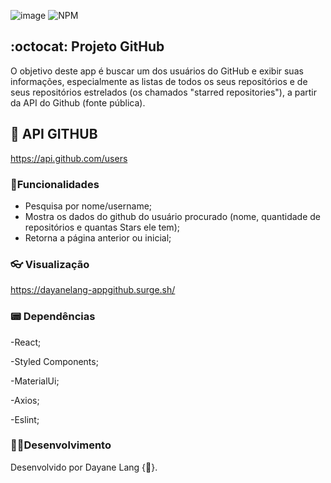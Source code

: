 ![image](https://user-images.githubusercontent.com/77943169/123808823-78b2b000-d8c7-11eb-9d44-3fdc8ff09595.png)
![NPM](https://img.shields.io/npm/l/express)



##  :octocat: Projeto GitHub

O objetivo deste app é buscar um dos usuários do GitHub e exibir suas informações, especialmente as listas de todos os seus repositórios e de seus repositórios estrelados (os chamados "starred repositories"), a partir da API do Github (fonte pública).

## :link: API GITHUB
https://api.github.com/users


### :pushpin:Funcionalidades
- Pesquisa por nome/username;
- Mostra os dados do github do usuário procurado (nome, quantidade de repositórios e quantas Stars ele tem);
- Retorna a página anterior ou inicial;

### :eyeglasses: Visualização

https://dayanelang-appgithub.surge.sh/


### :pager: Dependências

-React;

-Styled Components;

-MaterialUi;

-Axios;

-Eslint;

### 👩‍💻Desenvolvimento

Desenvolvido por Dayane Lang {:purple_heart:}.
